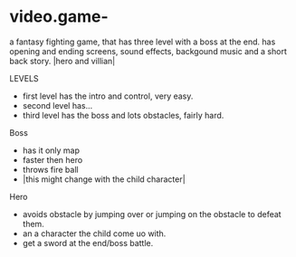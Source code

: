 # video.game-
a fantasy fighting game, that has three level with a boss at the end.
has opening and ending screens, sound effects, backgound music and a short back story.
|hero and villian|

LEVELS
- first level has the intro and control, very easy.
- second level has... 
- third level  has the boss and lots obstacles, fairly hard.

Boss
- has it only map
- faster then hero 
 - throws fire ball <br>
 - |this might change with the child character|

Hero 
 - avoids obstacle by jumping over or jumping on the obstacle to defeat them.
 -  an a character the child come uo with. 
- get a sword at the end/boss battle.

